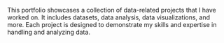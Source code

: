 This portfolio showcases a collection of data-related projects that I have worked on. It includes datasets, data analysis, data visualizations, and more. Each project is designed to demonstrate my skills and expertise in handling and analyzing data.
